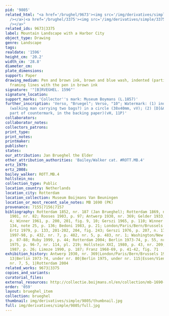 ```yaml
---
pid: '9805'
related_html: "<a href='/brughel/9673'><img src='/img/derivatives/simple/9673/thumbnail.jpg'
  /></a>|<a href='/brughel/3375'><img src='/img/derivatives/simple/3375/thumbnail.jpg'
  /></a>"
related_ids: 9673|3375
label: Mountain Landscape with a Harbor City
object_type: Drawing
genre: Landscape
tags: 
realdate: '1596'
height_cm: '20.2'
width_cm: '28.8'
diameter_cm: 
plate_dimensions: 
support: Paper
drawing_medium: Pen and brown ink, brown and blue wash, indented (partial) for transfer,
  framing lines with the pen in brown ink
signature: '"[B]RVEGHEL. 1596"'
signature_location: 
support_marks: 'Collector''s mark: Museum Boymans (L.1857)'
further_inscription: 'Verso, "Bruegel"; Verso, "10"; Watermark: (1) indistinct figure
  (walking man carrying two bags?) in a circle (38x40mm, vV); (2) [D]&CBLAUW (right
  part of countermark, in the backing paper)(vH, 11P)'
collaborators: 
collaborator_notes: 
collectors_patrons: 
print_type: 
print_notes: 
printmaker: 
publisher: 
states: 
our_attribution: Jan Brueghel the Elder
other_attribution_authorities: 'Bailey/Walker cat. #ROTT.MB.4'
ertz_1979: 
ertz_2008: 
bailey_walker: ROTT.MB.4
hollstein_no: 
collection_type: Public
location_country: Netherlands
location_city: Rotterdam
location_collection: Museum Boijmans Van Beuningen
location_or_most_recent_sale_notes: MB 1690 (PK)
provenance: 7155|7156|7157
bibliography: Rotterdam 1852, nr. 187 (Jan Brueghel); Rotterdam 1869, nr. 46; Rotterdam
  1901, nr. 82; Rooses 1903, p. 97; Antwerp 1930, nr. 369; Gelder 1933, p. 20, note
  4; Winner 1961, p. 200, 201, fig. 9, 10; Gerszi 1965, p. 110; Winner 1972, p. 122,
  134, note 25, p. 136; Bedoni 1983, p. 21; London/Paris/Bern/Brussels 1972, nr. 13;
  Ertz 1979, p. 133, 201-202, 204, fig. 243; Gerszi 1976, p. 207, n. 17; Essen/Vienna
  1997-98, p. 432, nr. 7, p. 482, nr. 5, p. 483, nr. 1; Washington/New York 1986,
  p. 87-88; Ruby 1999, p. 44; Rotterdam 2004; Berlin 1973-74, p. 55, nr. 80; Berlin
  1975, p. 96-7, nr. 114, pl. 219; Hollstein XXI, 1980, p. 43, nr. 209; Schapelhouman
  1987, p. 26; Limoze 1990, p. 187; Franz 1968-69, p. 41-42, fig. 71
exhibition_history: Antwerp 1930, nr. 369|London/Paris/Bern/Brussels 1972, under nr.
  13|Berlin 1973-74, under nr. 80|Berlin 1975, under nr. 115|Essen/Vienna 1997-98,
  nr. 7, 5, 1|Rotterdam 2004
related_works: 9673|3375
copies_and_variants: 
curatorial_files: 
external_resources: http://collectie.boijmans.nl/en/collection/mb-1690-(pk)
order: '059'
layout: brueghel_item
collection: brueghel
thumbnail: img/derivatives/simple/9805/thumbnail.jpg
full: img/derivatives/simple/9805/full.jpg
---
```

